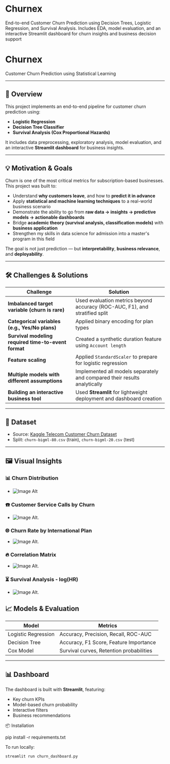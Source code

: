 # Churnex
End-to-end Customer Churn Prediction using Decision Trees, Logistic Regression, and Survival Analysis. Includes EDA, model evaluation, and an interactive Streamlit dashboard for churn insights and business decision support

# Churnex

Customer Churn Prediction using Statistical Learning

---

## 📌 Overview

This project implements an end-to-end pipeline for customer churn prediction using:
- **Logistic Regression**
- **Decision Tree Classifier**
- **Survival Analysis (Cox Proportional Hazards)**

It includes data preprocessing, exploratory analysis, model evaluation, and an interactive **Streamlit dashboard** for business insights.

---

## 💡 Motivation & Goals

Churn is one of the most critical metrics for subscription-based businesses. This project was built to:
- Understand **why customers leave**, and how to **predict it in advance**
- Apply **statistical and machine learning techniques** to a real-world business scenario
- Demonstrate the ability to go from **raw data → insights → predictive models → actionable dashboards**
- Bridge **academic theory (survival analysis, classification models)** with **business application**
- Strengthen my skills in data science for admission into a master's program in this field

The goal is not just prediction — but **interpretability**, **business relevance**, and **deployability**.

---

## 🛠️ Challenges & Solutions

| Challenge | Solution |
|----------|----------|
| **Imbalanced target variable (churn is rare)** | Used evaluation metrics beyond accuracy (ROC-AUC, F1), and stratified split |
| **Categorical variables (e.g., Yes/No plans)** | Applied binary encoding for plan types |
| **Survival modeling required time-to-event format** | Created a synthetic duration feature using `Account length` |
| **Feature scaling** | Applied `StandardScaler` to prepare for logistic regression |
| **Multiple models with different assumptions** | Implemented all models separately and compared their results analytically |
| **Building an interactive business tool** | Used **Streamlit** for lightweight deployment and dashboard creation |

---

## 📂 Dataset

- Source: [Kaggle Telecom Customer Churn Dataset](https://www.kaggle.com/datasets)
- Split: `churn-bigml-80.csv` (train), `churn-bigml-20.csv` (test)

---

## 🖼️ Visual Insights

### 📊 Churn Distribution
- ![Image Alt](https://github.com/sakshikhonde67/Churnex/blob/75ae787000bccb1ed6ff2711d0538ad61bd1eb60/Churn%20Distribution.png)

### ☎️ Customer Service Calls by Churn
- ![Image Alt](https://github.com/sakshikhonde67/Churnex/blob/75ae787000bccb1ed6ff2711d0538ad61bd1eb60/Churn%20Customer%20Service%20Calls.png).

### 🌐 Churn Rate by International Plan
- ![Image Alt](https://github.com/sakshikhonde67/Churnex/blob/75ae787000bccb1ed6ff2711d0538ad61bd1eb60/Churn%20Rate%20by%20International%20Plan.png).

### 🔥 Correlation Matrix
- ![Image Alt](https://github.com/sakshikhonde67/Churnex/blob/75ae787000bccb1ed6ff2711d0538ad61bd1eb60/Churn%20Correlation%20Matrix.png).

### ⏳ Survival Analysis - log(HR)
- ![Image Alt](https://github.com/sakshikhonde67/Churnex/blob/75ae787000bccb1ed6ff2711d0538ad61bd1eb60/Churn%20Log%20(hr).png).


## 📈 Models & Evaluation

| Model              | Metrics                                 |
|-------------------|-----------------------------------------|
| Logistic Regression | Accuracy, Precision, Recall, ROC-AUC  |
| Decision Tree       | Accuracy, F1 Score, Feature Importance |
| Cox Model           | Survival curves, Retention probabilities |

---

## 📊 Dashboard

The dashboard is built with **Streamlit**, featuring:
- Key churn KPIs
- Model-based churn probability
- Interactive filters
- Business recommendations

📦 Installation

pip install -r requirements.txt

To run locally:

```bash
streamlit run churn_dashboard.py
